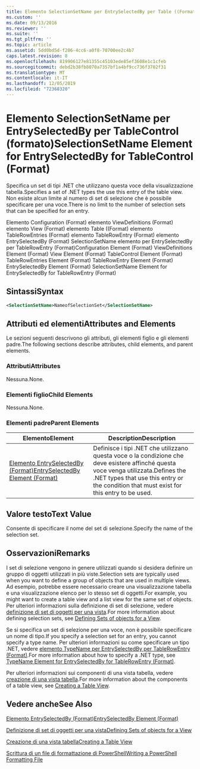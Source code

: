 ```yaml
---
title: Elemento SelectionSetName per EntrySelectedBy per Table ((Format) | Microsoft Docs
ms.custom: ''
ms.date: 09/13/2016
ms.reviewer: ''
ms.suite: ''
ms.tgt_pltfrm: ''
ms.topic: article
ms.assetid: 5dd0bd5d-f206-4cc6-a0f8-70700ee2c4b7
caps.latest.revision: 8
ms.openlocfilehash: 819906127e81355c45103ede85ef3608e1c1cfeb
ms.sourcegitcommit: debd2b38fb8070a7357bf1a4bf9cc736f3702f31
ms.translationtype: MT
ms.contentlocale: it-IT
ms.lasthandoff: 12/05/2019
ms.locfileid: "72368320"
---
```

# <a name="selectionsetname-element-for-entryselectedby-for-tablecontrol-format"></a><span data-ttu-id="9b7f9-102">Elemento SelectionSetName per EntrySelectedBy per TableControl (formato)</span><span class="sxs-lookup"><span data-stu-id="9b7f9-102">SelectionSetName Element for EntrySelectedBy for TableControl (Format)</span></span>

<span data-ttu-id="9b7f9-103">Specifica un set di tipi .NET che utilizzano questa voce della visualizzazione tabella.</span><span class="sxs-lookup"><span data-stu-id="9b7f9-103">Specifies a set of .NET types the use this entry of the table view.</span></span> <span data-ttu-id="9b7f9-104">Non esiste alcun limite al numero di set di selezione che è possibile specificare per una voce.</span><span class="sxs-lookup"><span data-stu-id="9b7f9-104">There is no limit to the number of selection sets that can be specified for an entry.</span></span>

<span data-ttu-id="9b7f9-105">Elemento Configuration (Format) elemento ViewDefinitions (Format) elemento View (Format) elemento Table ((Format) elemento TableRowEntries (Format) elemento TableRowEntry (Format) elemento EntrySelectedBy (Format) SelectionSetName elemento per EntrySelectedBy per TableRowEntry (Format)</span><span class="sxs-lookup"><span data-stu-id="9b7f9-105">Configuration Element (Format) ViewDefinitions Element (Format) View Element (Format) TableControl Element (Format) TableRowEntries Element (Format) TableRowEntry Element (Format) EntrySelectedBy Element (Format) SelectionSetName Element for EntrySelectedBy for TableRowEntry (Format)</span></span>

## <a name="syntax"></a><span data-ttu-id="9b7f9-106">Sintassi</span><span class="sxs-lookup"><span data-stu-id="9b7f9-106">Syntax</span></span>

```xml
<SelectionSetName>NameofSelectionSet</SelectionSetName>
```

## <a name="attributes-and-elements"></a><span data-ttu-id="9b7f9-107">Attributi ed elementi</span><span class="sxs-lookup"><span data-stu-id="9b7f9-107">Attributes and Elements</span></span>

<span data-ttu-id="9b7f9-108">Le sezioni seguenti descrivono gli attributi, gli elementi figlio e gli elementi padre.</span><span class="sxs-lookup"><span data-stu-id="9b7f9-108">The following sections describe attributes, child elements, and parent elements.</span></span>

### <a name="attributes"></a><span data-ttu-id="9b7f9-109">Attributi</span><span class="sxs-lookup"><span data-stu-id="9b7f9-109">Attributes</span></span>

<span data-ttu-id="9b7f9-110">Nessuna.</span><span class="sxs-lookup"><span data-stu-id="9b7f9-110">None.</span></span>

### <a name="child-elements"></a><span data-ttu-id="9b7f9-111">Elementi figlio</span><span class="sxs-lookup"><span data-stu-id="9b7f9-111">Child Elements</span></span>

<span data-ttu-id="9b7f9-112">Nessuna.</span><span class="sxs-lookup"><span data-stu-id="9b7f9-112">None.</span></span>

### <a name="parent-elements"></a><span data-ttu-id="9b7f9-113">Elementi padre</span><span class="sxs-lookup"><span data-stu-id="9b7f9-113">Parent Elements</span></span>

|<span data-ttu-id="9b7f9-114">Elemento</span><span class="sxs-lookup"><span data-stu-id="9b7f9-114">Element</span></span>|<span data-ttu-id="9b7f9-115">Description</span><span class="sxs-lookup"><span data-stu-id="9b7f9-115">Description</span></span>|
|-------------|-----------------|
|[<span data-ttu-id="9b7f9-116">Elemento EntrySelectedBy (Format)</span><span class="sxs-lookup"><span data-stu-id="9b7f9-116">EntrySelectedBy Element (Format)</span></span>](./entryselectedby-element-for-tablerowentry-for-tablecontrol-format.md)|<span data-ttu-id="9b7f9-117">Definisce i tipi .NET che utilizzano questa voce o la condizione che deve esistere affinché questa voce venga utilizzata.</span><span class="sxs-lookup"><span data-stu-id="9b7f9-117">Defines the .NET types that use this entry or the condition that must exist for this entry to be used.</span></span>|

## <a name="text-value"></a><span data-ttu-id="9b7f9-118">Valore testo</span><span class="sxs-lookup"><span data-stu-id="9b7f9-118">Text Value</span></span>

<span data-ttu-id="9b7f9-119">Consente di specificare il nome del set di selezione.</span><span class="sxs-lookup"><span data-stu-id="9b7f9-119">Specify the name of the selection set.</span></span>

## <a name="remarks"></a><span data-ttu-id="9b7f9-120">Osservazioni</span><span class="sxs-lookup"><span data-stu-id="9b7f9-120">Remarks</span></span>

<span data-ttu-id="9b7f9-121">I set di selezione vengono in genere utilizzati quando si desidera definire un gruppo di oggetti utilizzati in più viste.</span><span class="sxs-lookup"><span data-stu-id="9b7f9-121">Selection sets are typically used when you want to define a group of objects that are used in multiple views.</span></span> <span data-ttu-id="9b7f9-122">Ad esempio, potrebbe essere necessario creare una visualizzazione tabella e una visualizzazione elenco per lo stesso set di oggetti.</span><span class="sxs-lookup"><span data-stu-id="9b7f9-122">For example, you might want to create a table view and a list view for the same set of objects.</span></span> <span data-ttu-id="9b7f9-123">Per ulteriori informazioni sulla definizione di set di selezione, vedere [definizione di set di oggetti per una vista](./defining-selection-sets.md).</span><span class="sxs-lookup"><span data-stu-id="9b7f9-123">For more information about defining selection sets, see [Defining Sets of objects for a View](./defining-selection-sets.md).</span></span>

<span data-ttu-id="9b7f9-124">Se si specifica un set di selezione per una voce, non è possibile specificare un nome di tipo.</span><span class="sxs-lookup"><span data-stu-id="9b7f9-124">If you specify a selection set for an entry, you cannot specify a type name.</span></span> <span data-ttu-id="9b7f9-125">Per ulteriori informazioni su come specificare un tipo .NET, vedere [elemento TypeName per EntrySelectedBy per TableRowEntry (Format)](./typename-element-for-entryselectedby-for-tablecontrol-format.md).</span><span class="sxs-lookup"><span data-stu-id="9b7f9-125">For more information about how to specify a .NET type, see [TypeName Element for EntrySelectedBy for TableRowEntry (Format)](./typename-element-for-entryselectedby-for-tablecontrol-format.md).</span></span>

<span data-ttu-id="9b7f9-126">Per ulteriori informazioni sui componenti di una vista tabella, vedere [creazione di una vista tabella](./creating-a-table-view.md).</span><span class="sxs-lookup"><span data-stu-id="9b7f9-126">For more information about the components of a table view, see [Creating a Table View](./creating-a-table-view.md).</span></span>

## <a name="see-also"></a><span data-ttu-id="9b7f9-127">Vedere anche</span><span class="sxs-lookup"><span data-stu-id="9b7f9-127">See Also</span></span>

[<span data-ttu-id="9b7f9-128">Elemento EntrySelectedBy (Format)</span><span class="sxs-lookup"><span data-stu-id="9b7f9-128">EntrySelectedBy Element (Format)</span></span>](./entryselectedby-element-for-tablerowentry-for-tablecontrol-format.md)

[<span data-ttu-id="9b7f9-129">Definizione di set di oggetti per una vista</span><span class="sxs-lookup"><span data-stu-id="9b7f9-129">Defining Sets of objects for a View</span></span>](./defining-selection-sets.md)

[<span data-ttu-id="9b7f9-130">Creazione di una vista tabella</span><span class="sxs-lookup"><span data-stu-id="9b7f9-130">Creating a Table View</span></span>](./creating-a-table-view.md)

[<span data-ttu-id="9b7f9-131">Scrittura di un file di formattazione di PowerShell</span><span class="sxs-lookup"><span data-stu-id="9b7f9-131">Writing a PowerShell Formatting File</span></span>](./writing-a-powershell-formatting-file.md)
